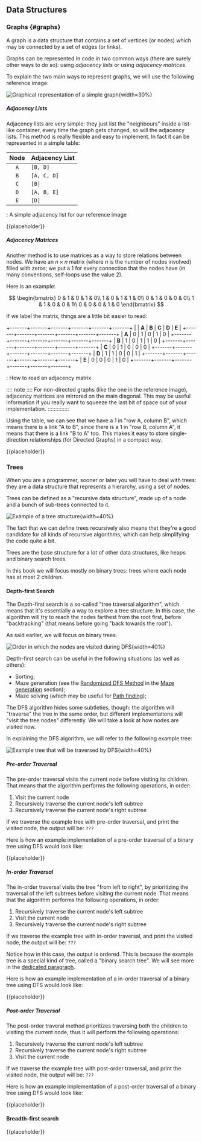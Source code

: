 Data Structures
---------------

### Graphs {#graphs}

A graph is a data structure that contains a set of vertices (or nodes) which may be connected by a set of edges (or links).

Graphs can be represented in code in two common ways (there are surely other ways to do so): using *adjacency lists* or using *adjacency matrices*.

To explain the two main ways to represent graphs, we will use the following reference image:

![Graphical representation of a simple graph](./images/computer_science/graph_reference.svg){width=30%}

##### Adjacency Lists

Adjacency lists are very simple: they just list the "neighbours" inside a list-like container, every time the graph gets changed, so will the adjacency lists. This method is really flexible and easy to implement. In fact it can be represented in a simple table:

| Node   | Adjacency List   |
| :----: | :--------------- |
| `A`    | `[B, D]`         |
| `B`    | `[A, C, D]`      |
| `C`    | `[B]`            |
| `D`    | `[A, B, E]`      |
| `E`    | `[D]`            |

: A simple adjacency list for our reference image

{{placeholder}}

<!-- TODO: Example implementation for adjacency lists? -->

##### Adjacency Matrices

Another method is to use matrices as a way to store relations between nodes. We have an $n \times n$ matrix (where $n$ is the number of nodes involved) filled with zeros; we put a $1$ for every connection that the nodes have (in many conventions, self-loops use the value $2$).

Here is an example:

$$
\begin{bmatrix}
0 & 1 & 0 & 1 & 0\\
1 & 0 & 1 & 1 & 0\\
0 & 1 & 0 & 0 & 0\\
1 & 1 & 0 & 0 & 1\\
0 & 0 & 0 & 1 & 0
\end{bmatrix}
$$

If we label the matrix, things are a little bit easier to read:

+-------+-------+-------+-------+-------+-------+
|       | **A** | **B** | **C** | **D** | **E** |
+-------+-------+-------+-------+-------+-------+
| **A** |   0   |   1   |   0   |   1   |   0   |
+-------+-------+-------+-------+-------+-------+
| **B** |   1   |   0   |   1   |   1   |   0   |
+-------+-------+-------+-------+-------+-------+
| **C** |   0   |   1   |   0   |   0   |   0   |
+-------+-------+-------+-------+-------+-------+
| **D** |   1   |   1   |   0   |   0   |   1   |
+-------+-------+-------+-------+-------+-------+
| **E** |   0   |   0   |   0   |   1   |   0   |
+-------+-------+-------+-------+-------+-------+

: How to read an adjacency matrix

:::: note ::::
For non-directed graphs (like the one in the reference image), adjacency matrices are mirrored on the main diagonal. This may be useful information if you really want to squeeze the last bit of space out of your implementation.
::::::::::::::

Using the table, we can see that we have a $1$ in "row A, column B", which means there is a link "A to B", since there is a $1$ in "row B, column A", it means that there is a link "B to A" too. This makes it easy to store single-direction relationships (for Directed Graphs) in a compact way.

{{placeholder}}

<!-- TODO: Example implementation for adjacency matrices? -->

### Trees

When you are a programmer, sooner or later you will have to deal with trees: they are a data structure that represents a hierarchy, using a set of nodes.

Trees can be defined as a "recursive data structure", made up of a node and a bunch of sub-trees connected to it.

![Example of a tree structure](./images/computer_science/tree.svg){width=40%}

The fact that we can define trees recursively also means that they're a good candidate for all kinds of recursive algorithms, which can help simplifying the code quite a bit.

Trees are the base structure for a lot of other data structures, like heaps and binary search trees.

In this book we will focus mostly on binary trees: trees where each node has at most 2 children.

#### Depth-first Search

The Depth-first search is a so-called "tree traversal algorithm", which means that it's essentially a way to explore a tree structure. In this case, the algorithm will try to reach the nodes farthest from the root first, before "backtracking" (that means before going "back towards the root").

As said earlier, we will focus on binary trees.

![Order in which the nodes are visited during DFS](./images/computer_science/dfs_traversal_order.svg){width=40%}

Depth-first search can be useful in the following situations (as well as others):

- Sorting;
- Maze generation (see the [Randomized DFS Method](#rdfs) in the [Maze generation](#mazegen) section);
- Maze solving (which may be useful for [Path finding](#pathfinding));

The DFS algorithm hides some subtleties, though: the algorithm will "traverse" the tree in the same order, but different implementations will "visit the tree nodes" differently. We will take a look at how nodes are visited now.

In explaining the DFS algorithm, we will refer to the following example tree:

![Example tree that will be traversed by DFS](./images/computer_science/dfs_example.svg){width=40%}

##### Pre-order Traversal

The pre-order traversal visits the current node before visiting its children. That means that the algorithm performs the following operations, in order:

1. Visit the current node
2. Recursively traverse the current node's left subtree
3. Recursively traverse the current node's right subtree

If we traverse the example tree with pre-order traversal, and print the visited node, the output will be: `???`

<!-- TODO: Add output -->

Here is how an example implementation of a pre-order traversal of a binary tree using DFS would look like:

{{placeholder}}

<!-- TODO: Example code for Pre-order DFS -->

##### In-order Traversal

The in-order traversal visits the tree "from left to right", by prioritizing the traversal of the left subtrees before visiting the current node. That means that the algorithm performs the following operations, in order:

1. Recursively traverse the current node's left subtree
2. Visit the current node
3. Recursively traverse the current node's right subtree

If we traverse the example tree with in-order traversal, and print the visited node, the output will be: `???`

<!-- TODO: Add output -->

Notice how in this case, the output is ordered. This is because the example tree is a special kind of tree, called a "binary search tree". We will see more in the [dedicated paragraph](#bst).

Here is how an example implementation of a in-order traversal of a binary tree using DFS would look like:

{{placeholder}}

<!-- TODO: Code for in-order DFS -->

##### Post-order Traversal

The post-order traveral method prioritizes traversing both the children to visiting the current node, thus it will perform the following operations:

1. Recursively traverse the current node's left subtree
2. Recursively traverse the current node's right subtree
3. Visit the current node

If we traverse the example tree with post-order traversal, and print the visited node, the output will be: `???`

<!-- TODO: Add output -->

Here is how an example implementation of a post-order traversal of a binary tree using DFS would look like:

{{placeholder}}

<!-- TODO: Code for post-order DFS -->

#### Breadth-first search

{{placeholder}}

<!-- TODO: Search by layers -->

